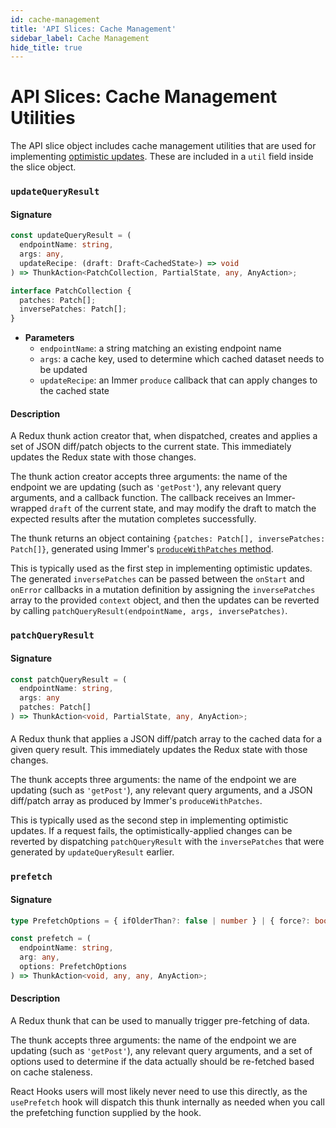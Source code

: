 ```yaml
---
id: cache-management
title: 'API Slices: Cache Management'
sidebar_label: Cache Management
hide_title: true
---
```


# API Slices: Cache Management Utilities

The API slice object includes cache management utilities that are used for implementing [optimistic updates](../../../usage/rtk-query/optimistic-updates.mdx). These are included in a `util` field inside the slice object.

### `updateQueryResult`

#### Signature

```ts
const updateQueryResult = (
  endpointName: string,
  args: any,
  updateRecipe: (draft: Draft<CachedState>) => void
) => ThunkAction<PatchCollection, PartialState, any, AnyAction>;

interface PatchCollection {
  patches: Patch[];
  inversePatches: Patch[];
}
```

- **Parameters**
  - `endpointName`: a string matching an existing endpoint name
  - `args`: a cache key, used to determine which cached dataset needs to be updated
  - `updateRecipe`: an Immer `produce` callback that can apply changes to the cached state

#### Description

A Redux thunk action creator that, when dispatched, creates and applies a set of JSON diff/patch objects to the current state. This immediately updates the Redux state with those changes.

The thunk action creator accepts three arguments: the name of the endpoint we are updating (such as `'getPost'`), any relevant query arguments, and a callback function. The callback receives an Immer-wrapped `draft` of the current state, and may modify the draft to match the expected results after the mutation completes successfully.

The thunk returns an object containing `{patches: Patch[], inversePatches: Patch[]}`, generated using Immer's [`produceWithPatches` method](https://immerjs.github.io/immer/patches).

This is typically used as the first step in implementing optimistic updates. The generated `inversePatches` can be passed between the `onStart` and `onError` callbacks in a mutation definition by assigning the `inversePatches` array to the provided `context` object, and then the updates can be reverted by calling `patchQueryResult(endpointName, args, inversePatches)`.

### `patchQueryResult`

#### Signature

```ts
const patchQueryResult = (
  endpointName: string,
  args: any
  patches: Patch[]
) => ThunkAction<void, PartialState, any, AnyAction>;
```

####

A Redux thunk that applies a JSON diff/patch array to the cached data for a given query result. This immediately updates the Redux state with those changes.

The thunk accepts three arguments: the name of the endpoint we are updating (such as `'getPost'`), any relevant query arguments, and a JSON diff/patch array as produced by Immer's `produceWithPatches`.

This is typically used as the second step in implementing optimistic updates. If a request fails, the optimistically-applied changes can be reverted by dispatching `patchQueryResult` with the `inversePatches` that were generated by `updateQueryResult` earlier.

### `prefetch`

#### Signature

```ts
type PrefetchOptions = { ifOlderThan?: false | number } | { force?: boolean };

const prefetch = (
  endpointName: string,
  arg: any,
  options: PrefetchOptions
) => ThunkAction<void, any, any, AnyAction>;
```

#### Description

A Redux thunk that can be used to manually trigger pre-fetching of data.

The thunk accepts three arguments: the name of the endpoint we are updating (such as `'getPost'`), any relevant query arguments, and a set of options used to determine if the data actually should be re-fetched based on cache staleness.

React Hooks users will most likely never need to use this directly, as the `usePrefetch` hook will dispatch this thunk internally as needed when you call the prefetching function supplied by the hook.
